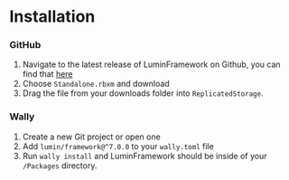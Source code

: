 # Installation

### GitHub

1. Navigate to the latest release of LuminFramework on Github, you can find that [here](https://github.com/lumin-dev/LuminFramework/releases/)
2. Choose `Standalone.rbxm` and download
3. Drag the file from your downloads folder into `ReplicatedStorage`.

### Wally

1. Create a new Git project or open one
2. Add `lumin/framework@^7.0.0` to your `wally.toml` file
3. Run `wally install` and LuminFramework should be inside of your `/Packages` directory.
